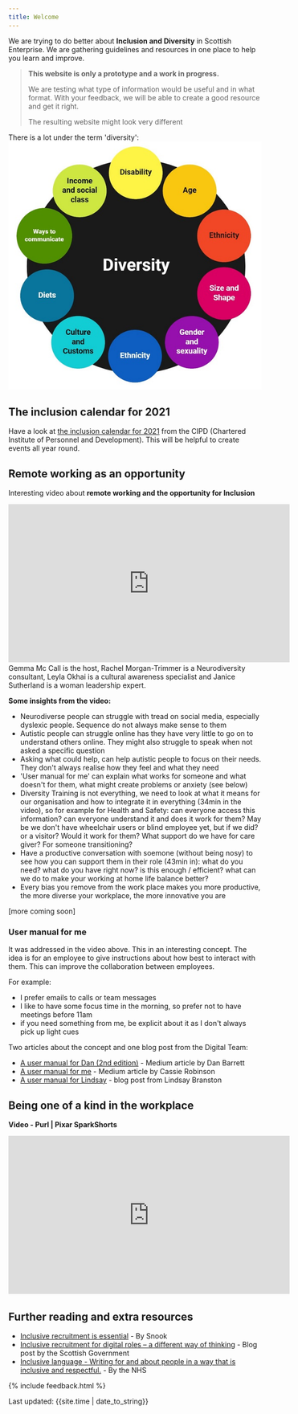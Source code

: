 ```yaml
---
title: Welcome
---
```


We are trying to do better about **Inclusion and Diversity** in Scottish Enterprise.
We are gathering guidelines and resources in one place to help you learn and improve.

<blockquote class="red">
  <p><strong>This website is only a prototype and a work in progress.</strong></p>
  <p>We are testing what type of information would be useful and in what format. With your feedback, we will be able to create a good resource and get it right.</p>
  <p>The resulting website might look very different</p>
</blockquote>

There is a lot under the term 'diversity':
![Diagram for Designing for diversity: size & shape, age, diets, culture and customs, language & communication abilities, education & training, income & social class, ethnicity, gender & sexuality, disability](/images/diversity.jpg)

## The inclusion calendar for 2021

Have a look at [the inclusion calendar for 2021](/images/CIPD-inclusion-calendar-2021.pdf) from the CIPD (Chartered Institute of Personnel and Development). This will be helpful to create events all year round. 

## Remote working as an opportunity
Interesting video about **remote working and the opportunity for Inclusion**
<iframe title="talk about remote working and the opportunity of inclusion"  width="560" height="315" src="https://www.youtube.com/embed/6K-22lQqolo" frameborder="0" allow="accelerometer; autoplay; clipboard-write; encrypted-media; gyroscope; picture-in-picture" allowfullscreen></iframe>
Gemma Mc Call is the host, Rachel Morgan-Trimmer is a Neurodiversity consultant, Leyla Okhai is a cultural awareness specialist and Janice Sutherland is a woman leadership expert.

**Some insights from the video:**
- Neurodiverse people can struggle with tread on social media, especially dyslexic people. Sequence do not always make sense to them
- Autistic people can struggle online has they have very little to go on to understand others online. They might also struggle to speak when not asked a specific question
- Asking what could help, can help autistic people to focus on their needs. They don't always realise how they feel and what they need
- 'User manual for me' can explain what works for someone and what doesn't for them, what might create problems or anxiety (see below)
- Diversity Training is not everything, we need to look at what it means for our organisation and how to integrate it in everything (34min in the video), so for example for Health and Safety: can everyone access this information? can everyone understand it and does it work for them? May be we don't have wheelchair users or blind employee yet, but if we did? or a visitor? Would it work for them? What support do we have for care giver? For someone transitioning?
- Have a productive conversation with soemone (without being nosy) to see how you can support them in their role (43min in): what do you need? what do you have right now? is this enough / efficient? what can we do to make your working at home life balance better?
- Every bias you remove from the work place makes you more productive, the more diverse your workplace, the more innovative you are

[more coming soon]

### User manual for me
It was addressed in the video above. This in an interesting concept. The idea is for an employee to give instructions about how best to interact with them. This can improve the collaboration between employees.

For example:
- I prefer emails to calls or team messages
- I like to have some focus time in the morning, so prefer not to have meetings before 11am
- if you need something from me, be explicit about it as I don't always pick up light cues

Two articles about the concept and one blog post from the Digital Team:
- [A user manual for Dan (2nd edition)](https://dasbarrett.medium.com/a-user-manual-for-dan-2nd-edition-d120d603b2) - Medium article by Dan Barrett
- [A user manual for me](https://cassierobinson.medium.com/a-user-manual-for-me-d3a851fbc694) - Medium article by Cassie Robinson
- [A user manual for Lindsay](https://design.scotentblog.co.uk/a-user-manual-for-lindsay/) - blog post from Lindsay Branston


## Being one of a kind in the workplace

**Video - Purl | Pixar SparkShorts**
<iframe width="560" height="315" src="https://www.youtube.com/embed/B6uuIHpFkuo" frameborder="0" allow="accelerometer; autoplay; clipboard-write; encrypted-media; gyroscope; picture-in-picture" allowfullscreen></iframe>

## Further reading and extra resources

- [Inclusive recruitment is essential](https://inclusivedesignrecruitment.co.uk/) - By Snook
- [Inclusive recruitment for digital roles – a different way of thinking](https://blogs.gov.scot/digital/2020/08/24/inclusive-recruitment-for-digital-roles-a-different-way-of-thinking/) - Blog post by the Scottish Government
- [Inclusive language - Writing for and about people in a way that is inclusive and respectful.](https://service-manual.nhs.uk/content/inclusive-language) - By the NHS

{% include feedback.html %}
<div>Last updated: {{site.time | date_to_string}}</div>
